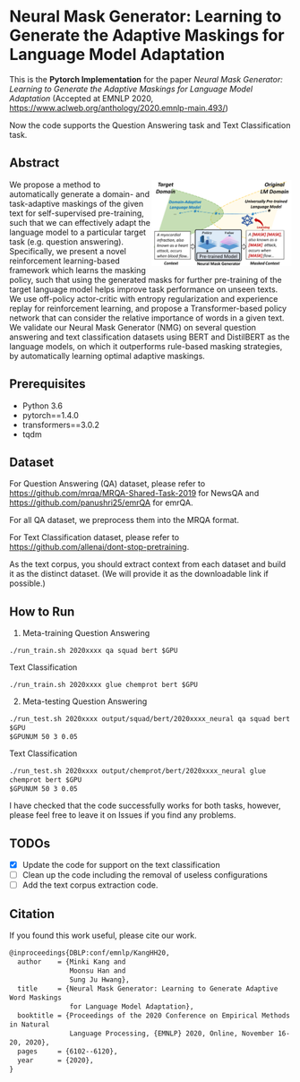 # Neural Mask Generator: Learning to Generate the Adaptive Maskings for Language Model Adaptation

This is the **Pytorch Implementation** for the paper _Neural Mask Generator: Learning to Generate the Adaptive Maskings for Language Model Adaptation_ (Accepted at EMNLP 2020, https://www.aclweb.org/anthology/2020.emnlp-main.493/)

Now the code supports the Question Answering task and Text Classification task.

## Abstract
<img align="right" width="250" src="https://github.com/Nardien/NMG/blob/master/images/concept_figure.png">
We propose a method to automatically generate a domain- and task-adaptive maskings of the given text for self-supervised pre-training, such that we can effectively adapt the language model to a particular target task (e.g. question answering). Specifically, we present a novel reinforcement learning-based framework which learns the masking policy, such that using the generated masks for further pre-training of the target language model helps improve task performance on unseen texts. We use off-policy actor-critic with entropy regularization and experience replay for reinforcement learning, and propose a Transformer-based policy network that can consider the relative importance of words in a given text. We validate our Neural Mask Generator (NMG) on several question answering and text classification datasets using BERT and DistilBERT as the language models, on which it outperforms rule-based masking strategies, by automatically learning optimal adaptive maskings.

## Prerequisites
- Python 3.6
- pytorch==1.4.0
- transformers==3.0.2
- tqdm

## Dataset
For Question Answering (QA) dataset, please refer to https://github.com/mrqa/MRQA-Shared-Task-2019 for NewsQA and https://github.com/panushri25/emrQA for emrQA.

For all QA dataset, we preprocess them into the MRQA format.

For Text Classification dataset, please refer to https://github.com/allenai/dont-stop-pretraining.

As the text corpus, you should extract context from each dataset and build it as the distinct dataset. (We will provide it as the downloadable link if possible.)

## How to Run
1. Meta-training
Question Answering
```
./run_train.sh 2020xxxx qa squad bert $GPU 
```
Text Classification
```
./run_train.sh 2020xxxx glue chemprot bert $GPU
```

2. Meta-testing
Question Answering
```
./run_test.sh 2020xxxx output/squad/bert/2020xxxx_neural qa squad bert $GPU
$GPUNUM 50 3 0.05
```
Text Classification
```
./run_test.sh 2020xxxx output/chemprot/bert/2020xxxx_neural glue chemprot bert $GPU
$GPUNUM 50 3 0.05
```

I have checked that the code successfully works for both tasks, however, please feel free to leave it on Issues if you find any problems.

## TODOs

- [x]  Update the code for support on the text classification
- [ ]  Clean up the code including the removal of useless configurations
- [ ]  Add the text corpus extraction code.

## Citation
If you found this work useful, please cite our work.
```
@inproceedings{DBLP:conf/emnlp/KangHH20,
  author    = {Minki Kang and
               Moonsu Han and
               Sung Ju Hwang},
  title     = {Neural Mask Generator: Learning to Generate Adaptive Word Maskings
               for Language Model Adaptation},
  booktitle = {Proceedings of the 2020 Conference on Empirical Methods in Natural
               Language Processing, {EMNLP} 2020, Online, November 16-20, 2020},
  pages     = {6102--6120},
  year      = {2020},
}
```